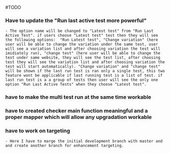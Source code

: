 #TODO

### Have to update the "Run last active test more powerful"
    - The option name will be changed to "Latest test" from "Run Last Active Test". if users choose "Latest test" test then they will see the following options:  "Run Latest test", "Change variation" (here user will be able to change the variation under the same test, user will see a variation list and after choosing variation the test will imidiately run), "change test" (here user will be able to change the test under same website, they will see the test list, after choosing test they will see the variation list and after choosing variation the test will start automatically). "Change variation" and "change test" will be shown if the last run test is ran only a single test, this two feature wont be applicable if last running test is a list of test. if last run test is a a group of tests then user will see the only one option "Run Last Active Tests" when they choose "Latest test".

### have to make the multi test run at the same time workable 

### have to created checker main function meaningful and a proper mapper which will allow any upgradation workable

### have to work on targeting
    - Here I have to marge the initial development branch with master and and create another branch for enhancement targeting. 


